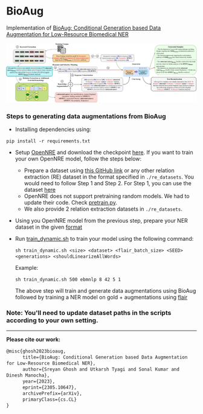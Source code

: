 # BioAug
Implementation of [BioAug: Conditional Generation based Data Augmentation for Low-Resource Biomedical NER](https://arxiv.org/abs/2305.10647)  

![Proposed Methodology](./assets/bioaug.jpeg)

### Steps to generating data augmentations from BioAug  

* Installing dependencies using:  
```
pip install -r requirements.txt
```
* Setup [OpenNRE](https://github.com/thunlp/OpenNRE) and download the checkpoint [here](https://drive.google.com/file/d/1crS7O0FZvBWTF_XZNba3Kt2nVxHao8po/view?usp=sharing). If you want to train your own OpenNRE model, follow the steps below:  
    * Prepare a dataset using [this GitHub link](https://github.com/IBM/aihn-ucsd/tree/master/amil) or any other relation extraction (RE) dataset in the format specified in `./re_datasets`. You would need to follow Step 1 and Step 2. For Step 1, you can use the dataset [here](https://drive.google.com/file/d/1toip1QMx4FkYBqk6fgXnZllTjIjbP1RO/view?usp=sharing)  
    * OpenNRE does not support pretraining random models. We had to update their code. Check [pretrain.py](./assets/pretrain.py).  
    * We also provide 2 relation extraction datasets in `./re_datasets`.  

* Using you OpenNRE model from the previous step, prepare your NER dataset in the given [format](./sample-dataset/)  

* Run [train_dynamic.sh](./script/train_dynamic.sh) to train your model using the following command:
  ```
  sh train_dynamic.sh <size> <dataset> <flair_batch_size> <SEED> <generations> <shouldLinearizeAllWords>
  ```
  Example:
  ```
  sh train_dynamic.sh 500 ebmnlp 8 42 5 1
  ```
  The above step will train and generate data augmentations using BioAug followed by training a NER model on gold + augmentations using [flair](https://github.com/flairNLP/flair)  

### Note: You'll need to update dataset paths in the scripts according to your own setting.
---
**Please cite our work:**
```
@misc{ghosh2023bioaug,
      title={BioAug: Conditional Generation based Data Augmentation for Low-Resource Biomedical NER}, 
      author={Sreyan Ghosh and Utkarsh Tyagi and Sonal Kumar and Dinesh Manocha},
      year={2023},
      eprint={2305.10647},
      archivePrefix={arXiv},
      primaryClass={cs.CL}
}
```

